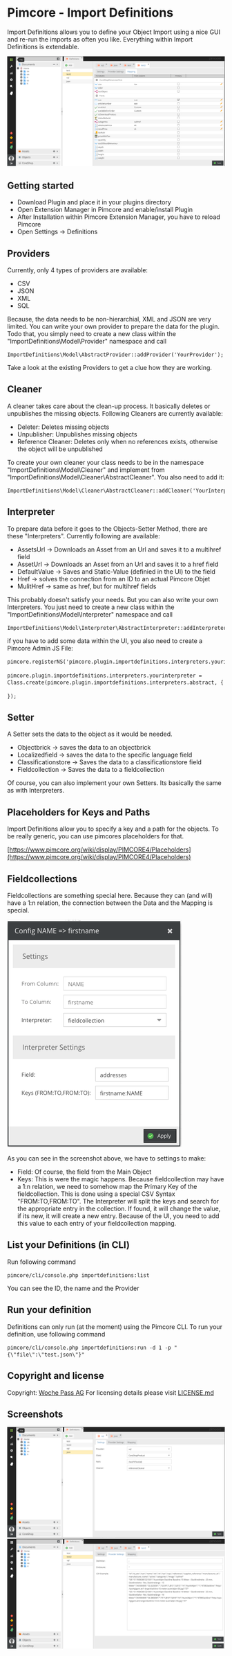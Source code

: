 # Pimcore - Import Definitions

Import Definitions allows you to define your Object Import using a nice GUI and re-run the imports as often you like. Everything within Import Definitions is extendable.

![Interface](docs/mapping.png)

## Getting started

* Download Plugin and place it in your plugins directory
* Open Extension Manager in Pimcore and enable/install Plugin
* After Installation within Pimcore Extension Manager, you have to reload Pimcore
* Open Settings -> Definitions

## Providers
Currently, only 4 types of providers are available:

 - CSV
 - JSON
 - XML
 - SQL

Because, the data needs to be non-hierarchial, XML and JSON are very limited. You can write your own provider to prepare the data for the plugin. Todo that, you simply
need to create a new class within the "ImportDefinitions\Model\Provider" namespace and call

```
ImportDefinitions\Model\AbstractProvider::addProvider('YourProvider');
```

Take a look at the existing Providers to get a clue how they are working.

## Cleaner
A cleaner takes care about the clean-up process. It basically deletes or unpublishes the missing objects. Following Cleaners are currently available:

 - Deleter: Deletes missing objects
 - Unpublisher: Unpublishes missing objects
 - Reference Cleaner: Deletes only when no references exists, otherwise the object will be unpublished

To create your own cleaner your class needs to be in the namespace "ImportDefinitions\Model\Cleaner" and implement from "ImportDefinitions\Model\Cleaner\AbstractCleaner". You also need to add it:

```
ImportDefinitions\Model\Cleaner\AbstractCleaner::addCleaner('YourInterpreter');
```


## Interpreter
To prepare data before it goes to the Objects-Setter Method, there are these "Interpreters". Currently following are available:

 - AssetsUrl -> Downloads an Asset from an Url and saves it to a multihref field
 - AssetUrl -> Downloads an Asset from an Url and saves it to a href field
 - DefaultValue -> Saves and Static-Value (definied in the UI) to the field
 - Href -> solves the connection from an ID to an actual Pimcore Objet
 - MulitHref -> same as href, but for multihref fields

This probably doesn't satisfy your needs. But you can also write your own Interpreters. You just need to create a new class within the "ImportDefinitions\Model\Interpreter" namespace
and call

```
ImportDefinitions\Model\Interpreter\AbstractInterpreter::addInterpreter('YourInterpreter');
```

if you have to add some data within the UI, you also need to create a Pimcore Admin JS File:

```
pimcore.registerNS('pimcore.plugin.importdefinitions.interpreters.yourinterpreter');

pimcore.plugin.importdefinitions.interpreters.yourinterpreter = Class.create(pimcore.plugin.importdefinitions.interpreters.abstract, {

});

```

## Setter
A Setter sets the data to the object as it would be needed.

 - Objectbrick -> saves the data to an objectbrick
 - Localizedfield -> saves the data to the specific language field
 - Classificationstore -> Saves the data to a classificationstore field
 - Fieldcollection -> Saves the data to a fieldcollection

Of course, you can also implement your own Setters. Its basically the same as with Interpreters.

## Placeholders for Keys and Paths
Import Definitions allow you to specify a key and a path for the objects. To be really generic, you can use pimcores placeholders for that.

[https://www.pimcore.org/wiki/display/PIMCORE4/Placeholders](https://www.pimcore.org/wiki/display/PIMCORE4/Placeholders)


## Fieldcollections
Fieldcollections are something special here. Because they can (and will) have a 1:n relation, the connection between the Data and the Mapping is special.

![Interface](docs/fieldcollection.png)

As you can see in the screenshot above, we have to settings to make:

 - Field: Of course, the field from the Main Object
 - Keys: This is were the magic happens. Because fieldcollection may have a 1:n relation, we need to somehow map the Primary Key of the fieldcollection. This is done
  using a special CSV Syntax "FROM:TO,FROM:TO". The Interpreter will split the keys and search for the appropriate entry in the collection. If found, it will change the value,
  if its new, it will create a new entry. Because of the UI, you need to add this value to each entry of your fieldcollection mapping.

## List your Definitions (in CLI)

Run following command

```
pimcore/cli/console.php importdefinitions:list
```

You can see the ID, the name and the Provider

## Run your definition
Definitions can only run (at the moment) using the Pimcore CLI. To run your definition, use following command

```
pimcore/cli/console.php importdefinitions:run -d 1 -p "{\"file\":\"test.json\"}"
```

## Copyright and license 
Copyright: [Woche Pass AG](http://www.w-vision.ch)
For licensing details please visit [LICENSE.md](LICENSE.md) 

## Screenshots
![Interface](docs/settings.png)
![Interface](docs/provider-settings.png)
